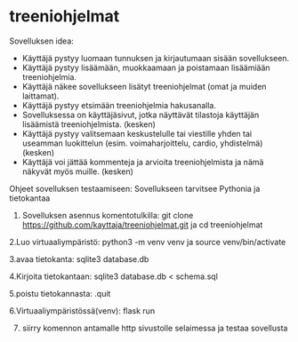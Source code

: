 # treeniohjelmat
Sovelluksen idea:
  * Käyttäjä pystyy luomaan tunnuksen ja kirjautumaan sisään sovellukseen.
  * Käyttäjä pystyy lisäämään, muokkaamaan ja poistamaan lisäämiään treeniohjelmia.
  * Käyttäjä näkee sovellukseen lisätyt treeniohjelmat (omat ja muiden laittamat).
  * Käyttäjä pystyy etsimään treeniohjelmia hakusanalla.
  * Sovelluksessa on käyttäjäsivut, jotka näyttävät tilastoja käyttäjän lisäämistä treeniohjelmista. (kesken)
  * Käyttäjä pystyy valitsemaan keskustelulle tai viestille yhden tai useamman luokittelun (esim. voimaharjoittelu, cardio, yhdistelmä) (kesken)
  * Käyttäjä voi jättää kommenteja ja arvioita treeniohjelmista ja nämä näkyvät myös muille. (kesken)

Ohjeet sovelluksen testaamiseen:
Sovellukseen tarvitsee Pythonia ja tietokantaa
 
1. Sovelluksen asennus komentotulkilla:
  git clone https://github.com/kayttaja/treeniohjelmat.git ja
  cd treeniohjelmat

2.Luo virtuaaliympäristö:
  python3 -m venv venv ja
  source venv/bin/activate
  
3.avaa tietokanta:
  sqlite3 database.db
  
4.Kirjoita tietokantaan:
  sqlite3 database.db < schema.sql
  
5.poistu tietokannasta:
  .quit
  
6.Virtuaaliympäristössä(venv):
 flask run
  
7. siirry komennon antamalle http sivustolle selaimessa ja testaa sovellusta
